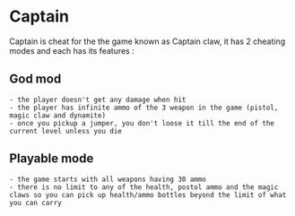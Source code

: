 # Captain

Captain is cheat for the the game known as Captain claw, it has 2 cheating modes and each has its features : 

## God mod
	- the player doesn't get any damage when hit
	- the player has infinite ammo of the 3 weapon in the game (pistol, magic claw and dynamite)
	- once you pickup a jumper, you don't loose it till the end of the current level unless you die 

## Playable mode
	- the game starts with all weapons having 30 ammo
	- there is no limit to any of the health, postol ammo and the magic claws so you can pick up health/ammo bottles beyond the limit of what you can carry
